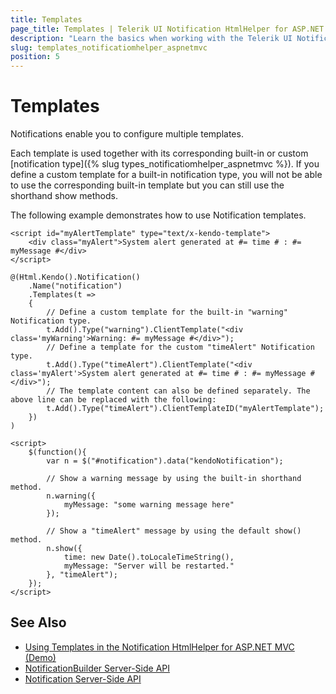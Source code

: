 ```yaml
---
title: Templates
page_title: Templates | Telerik UI Notification HtmlHelper for ASP.NET MVC
description: "Learn the basics when working with the Telerik UI Notification HtmlHelper for ASP.NET MVC."
slug: templates_notificatiomhelper_aspnetmvc
position: 5
---
```


# Templates

Notifications enable you to configure multiple templates.

Each template is used together with its corresponding built-in or custom [notification type]({% slug types_notificatiomhelper_aspnetmvc %}). If you define a custom template for a built-in notification type, you will not be able to use the corresponding built-in template but you can still use the shorthand show methods.

The following example demonstrates how to use Notification templates.

    <script id="myAlertTemplate" type="text/x-kendo-template">
        <div class="myAlert">System alert generated at #= time # : #= myMessage #</div>
    </script>

    @(Html.Kendo().Notification()
        .Name("notification")
        .Templates(t =>
        {
            // Define a custom template for the built-in "warning" Notification type.
            t.Add().Type("warning").ClientTemplate("<div class='myWarning'>Warning: #= myMessage #</div>");
            // Define a template for the custom "timeAlert" Notification type.
            t.Add().Type("timeAlert").ClientTemplate("<div class='myAlert'>System alert generated at #= time # : #= myMessage #</div>");
            // The template content can also be defined separately. The above line can be replaced with the following:
            t.Add().Type("timeAlert").ClientTemplateID("myAlertTemplate");
        })
    )

    <script>
        $(function(){
            var n = $("#notification").data("kendoNotification");

            // Show a warning message by using the built-in shorthand method.
            n.warning({
                myMessage: "some warning message here"
            });

            // Show a "timeAlert" message by using the default show() method.
            n.show({
                time: new Date().toLocaleTimeString(),
                myMessage: "Server will be restarted."
            }, "timeAlert");
        });
    </script>

## See Also

* [Using Templates in the Notification HtmlHelper for ASP.NET MVC (Demo)](https://demos.telerik.com/aspnet-core/notification/templates)
* [NotificationBuilder Server-Side API](http://docs.telerik.com/aspnet-mvc/api/Kendo.Mvc.UI.Fluent/NotificationBuilder)
* [Notification Server-Side API](/api/notification)
